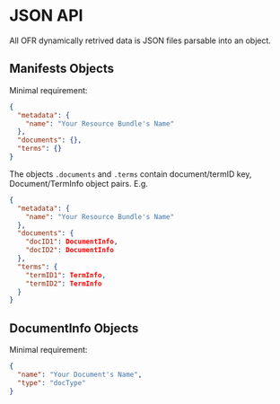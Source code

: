 # JSON API
All OFR dynamically retrived data is JSON files parsable into an object.

## Manifests Objects
Minimal requirement:
```json
{
  "metadata": {
    "name": "Your Resource Bundle's Name"
  },
  "documents": {},
  "terms": {}
}
```
The objects `.documents` and `.terms` contain document/termID key, Document/TermInfo object pairs. E.g.
```json
{
  "metadata": {
    "name": "Your Resource Bundle's Name"
  },
  "documents": {
    "docID1": DocumentInfo,
    "docID2": DocumentInfo
  },
  "terms": {
    "termID1": TermInfo,
    "termID2": TermInfo
  }
}
```

## DocumentInfo Objects
Minimal requirement:
```json
{
  "name": "Your Document's Name",
  "type": "docType"
}
```
